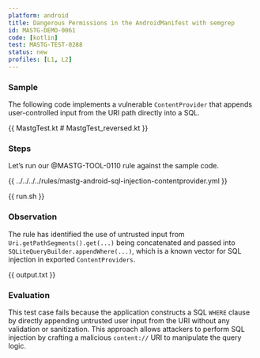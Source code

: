 ```yaml
---
platform: android
title: Dangerous Permissions in the AndroidManifest with semgrep
id: MASTG-DEMO-0061
code: [kotlin]
test: MASTG-TEST-0288
status: new
profiles: [L1, L2]
---
```


### Sample

The following code implements a vulnerable `ContentProvider` that appends user-controlled input from the URI path directly into a SQL.

{{ MastgTest.kt # MastgTest_reversed.kt }}

### Steps

Let’s run our @MASTG-TOOL-0110 rule against the sample code.

{{ ../../../../rules/mastg-android-sql-injection-contentprovider.yml }}

{{ run.sh }}

### Observation

The rule has identified the use of untrusted input from `Uri.getPathSegments().get(...)` being concatenated and passed into `SQLiteQueryBuilder.appendWhere(...)`, which is a known vector for SQL injection in exported `ContentProviders`.

{{ output.txt }}

### Evaluation

This test case fails because the application constructs a SQL `WHERE` clause by directly appending untrusted user input from the URI without any validation or sanitization. This approach allows attackers to perform SQL injection by crafting a malicious `content://` URI to manipulate the query logic.
